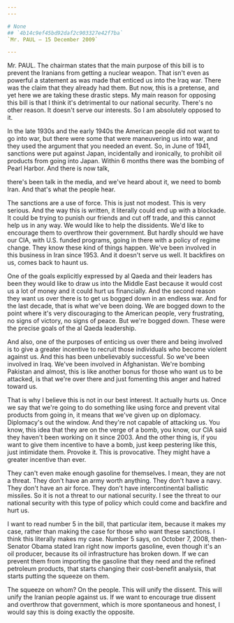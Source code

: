 ```yaml
---
---

# None
## `4b14c9ef45bd92daf2c903327e42f7ba`
`Mr. PAUL — 15 December 2009`

---
```



Mr. PAUL. The chairman states that the main purpose of this bill is 
to prevent the Iranians from getting a nuclear weapon. That isn't even 
as powerful a statement as was made that enticed us into the Iraq war. 
There was the claim that they already had them. But now, this is a 
pretense, and yet here we are taking these drastic steps. My main 
reason for opposing this bill is that I think it's detrimental to our 
national security. There's no other reason. It doesn't serve our 
interests. So I am absolutely opposed to it.

In the late 1930s and the early 1940s the American people did not 
want to go into war, but there were some that were maneuvering us into 
war, and they used the argument that you needed an event. So, in June 
of 1941, sanctions were put against Japan, incidentally and ironically, 
to prohibit oil products from going into Japan. Within 6 months there 
was the bombing of Pearl Harbor. And there is now talk,


there's been talk in the media, and we've heard about it, we need to 
bomb Iran. And that's what the people hear.

The sanctions are a use of force. This is just not modest. This is 
very serious. And the way this is written, it literally could end up 
with a blockade. It could be trying to punish our friends and cut off 
trade, and this cannot help us in any way. We would like to help the 
dissidents. We'd like to encourage them to overthrow their government. 
But hardly should we have our CIA, with U.S. funded programs, going in 
there with a policy of regime change. They know these kind of things 
happen. We've been involved in this business in Iran since 1953. And it 
doesn't serve us well. It backfires on us, comes back to haunt us.

One of the goals explicitly expressed by al Qaeda and their leaders 
has been they would like to draw us into the Middle East because it 
would cost us a lot of money and it could hurt us financially. And the 
second reason they want us over there is to get us bogged down in an 
endless war. And for the last decade, that is what we've been doing. We 
are bogged down to the point where it's very discouraging to the 
American people, very frustrating, no signs of victory, no signs of 
peace. But we're bogged down. These were the precise goals of the al 
Qaeda leadership.

And also, one of the purposes of enticing us over there and being 
involved is to give a greater incentive to recruit those individuals 
who become violent against us. And this has been unbelievably 
successful. So we've been involved in Iraq. We've been involved 
in Afghanistan. We're bombing Pakistan and almost, this is like another 
bonus for those who want us to be attacked, is that we're over there 
and just fomenting this anger and hatred toward us.


That is why I believe this is not in our best interest. It actually 
hurts us. Once we say that we're going to do something like using force 
and prevent vital products from going in, it means that we've given up 
on diplomacy. Diplomacy's out the window. And they're not capable of 
attacking us. You know, this idea that they are on the verge of a bomb, 
you know, our CIA said they haven't been working on it since 2003. And 
the other thing is, if you want to give them incentive to have a bomb, 
just keep pestering like this, just intimidate them. Provoke it. This 
is provocative. They might have a greater incentive than ever.

They can't even make enough gasoline for themselves. I mean, they are 
not a threat. They don't have an army worth anything. They don't have a 
navy. They don't have an air force. They don't have intercontinental 
ballistic missiles. So it is not a threat to our national security. I 
see the threat to our national security with this type of policy which 
could come and backfire and hurt us.

I want to read number 5 in the bill, that particular item, because it 
makes my case, rather than making the case for those who want these 
sanctions. I think this literally makes my case. Number 5 says, on 
October 7, 2008, then-Senator Obama stated Iran right now imports 
gasoline, even though it's an oil producer, because its oil 
infrastructure has broken down. If we can prevent them from importing 
the gasoline that they need and the refined petroleum products, that 
starts changing their cost-benefit analysis, that starts putting the 
squeeze on them.

The squeeze on whom? On the people. This will unify the dissent. This 
will unify the Iranian people against us. If we want to encourage true 
dissent and overthrow that government, which is more spontaneous and 
honest, I would say this is doing exactly the opposite.